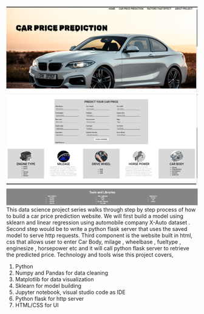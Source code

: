 ![](home.png)
![](predict.png)
![](footer.png)
This data science project series walks through step by step process of how to build a car price prediction website. We will first build a model using sklearn and linear regression using automobile company X-Auto dataset . Second step would be to write a python flask server that uses the saved model to serve http requests. Third component is the website built in html, css that allows user to enter Car Body, milage , wheelbase , fueltype , enginesize , horsepower etc and it will call python flask server to retrieve the predicted price. Technology and tools wise this project covers,

1. Python
2. Numpy and Pandas for data cleaning
3. Matplotlib for data visualization
4. Sklearn for model building
5. Jupyter notebook, visual studio code as IDE
6. Python flask for http server
7. HTML/CSS for UI
